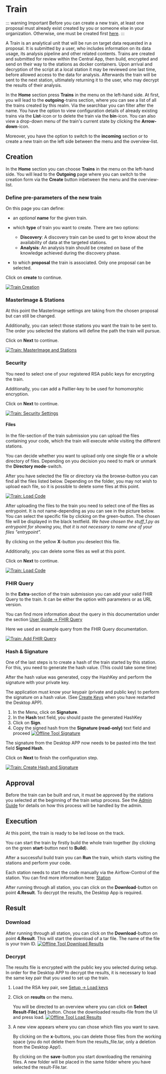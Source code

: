 # Train
::: warning Important
Before you can create a new train, at least one proposal must already exist created by you or someone
else in your organization. Otherwise, one must be created first [here](./proposal).
:::

A Train is an analytical unit that will be run on target data requested in a proposal. It is submitted by a
user, who includes information on its data usage, its analysis pipeline and other related contents. Trains are 
created and submitted for review within the Central App, then build, encrypted and send on their way to the stations as 
docker containers. Upon arrival and decryption of the script at a local station it may be reviewed one last time, before
allowed access to the data for analysis. Afterwards the train will be sent to the next station, ultimately returning it
to the user, who may decrypt the results of their analysis.

In the **Home** section press **Trains** in the menu on the left-hand side.
At first, you will lead to the **outgoing**-trains section, where you can see a list of all the trains created by 
this realm. Via the searchbar you can filter after the name. You have the option to view configuration details of 
already existing trains via the **List**-icon or to delete the train via the **bin**-icon. You can also view a
drop-down menu of the train's current state by clicking the **Arrow-down**-icon.

Moreover, you have the option to switch to the **incoming** section or to create a new train on the left side between
the menu and the overview-list.


## Creation
In the **Home** section you can choose **Trains** in the menu on the left-hand side. You will lead to the **Outgoing** page where you can switch to the creation form via the **Create** button inbetween the menu and the overview-list.
###  Define pre-parameters of the new train
On this page you can define:

- an *optional* **name** for the given train.
- which **type** of train you want to create. There are two options:
   - **Discovery**: A discovery train can be used to get to know about the availability of data at the targeted stations.
   - **Analysis**: An analysis train should be created on base of the knowledge achieved during the discovery phase.

- to which **proposal** the train is associated. Only one proposal can be selected.

Click on **create** to continue.

[![Train Creation](/images/ui_images/create_train.png)](/images/ui_images/create_train.png)

### MasterImage & Stations

At this point the MasterImage settings are taking from the chosen proposal but can still be changed.

Additionally, you can select those stations you want the train to be sent to. The order you selected the stations will define the path the train will pursue.

Click on **Next** to continue.

[![Train: MasterImage and Stations](/images/ui_images/train_1.png)](/images/ui_images/train_1.png)

### Security

You need to select one of your registered RSA public keys for encrypting the train.

Additionally, you can add a Paillier-key to be used for homomorphic encryption. 

Click on **Next** to continue.

[![Train: Security Settings](/images/ui_images/train_2.png)](/images/ui_images/train_2.png)

#### Files

In the file-section of the train submission you can upload the files containing your code, which the train will execute while visiting the different stations.

You can decide whether you want to upload only one single file or a whole directory of files. Depending on you decision you need to mark or unmark the **Directory mode**-switch.

After you have selected the file or directory via the browse-button you can find all the files listed below. Depending on the folder, you may not wish to upload each file, so it is possible to delete some files at this point.

[![Train: Load Code](/images/ui_images/train_3_1.png)](/images/ui_images/train_3_1.png)

After uploading the files to the train you need to select one of the files as entrypoint. It is not name-depending as you can see in the picture below. You can select the specific file by clicking on the green-button. The chosen file will be displayed in the black textfield. *We have chosen the stuff_1.py as entrypoint for showing you, that it is not necessary to name one of your files "entrypoint".*

By clicking on the yellow **X**-button you deselect this file.

Additionally, you can delete some files as well at this point.

Click on **Next** to continue.

[![Train: Load Code](/images/ui_images/train_3_2.png)](/images/ui_images/train_3_2.png)

### FHIR Query

In the **Extra**-section of the train submission you can add your valid FHIR Query to the train. It can be either the option with parameters or as URL version.

You can find more information about the query in this documentation under the section [User Guide -> FHIR Query](fhir-query.md)

Here we used an example query from the FHIR Query documentation. 

[![Train: Add FHIR Query](/images/ui_images/train_4.png)](/images/ui_images/train_4.png)

### Hash & Signature 

One of the last steps is to create a hash of the train started by this station. For this, you need to generate the hash value. (This could take some time)

After the hash value was generated, copy the HashKey and perform the signature with your private key. 

The application must know your keypair (private and public key) to perform the signature on a hash value. (See [Create Keys](key-management.md#load-keys) when you have restarted the Desktop APP). 

1. In the Menu, click on **Signature**.
2. In the **Hash** text field, you should paste the generated HashKey
3. Click on **Sign**.
4. Copy the signed hash from the **Signature (read-only)** text field and proceed
      [![Offline Tool Signature](/images/offline_tool_images/Signature.png)](/images/offline_tool_images/Signature.png)

The signature from the Desktop APP now needs to be pasted into the text field **Signed Hash**.

Click on **Next** to finish the configuration step.

[![Train: Create Hash and Signature](/images/ui_images/train_5.png)](/images/ui_images/train_5.png)

##  Approval 

Before the train can be built and run, it must be approved by the stations you selected at the beginning of the train setup process. 
See the [Admin Guide](../admin/train-review.md) for details on how this process will be handled by the admin.


## Execution

At this point, the train is ready to be led loose on the track.


You can start the train by firstly build the whole train together (by clicking on the green **start**-button next to **Build**).

After a successful build train you can **Run** the train, which starts visiting the stations and perform your code.

Each station needs to start the code manually via the Airflow-Control of the station. You can find more information here: [Station](../admin/station-management.md)


After running through all station, you can click on the **Download**-button on point **4.Result**. To decrypt the results, the Desktop App is required.

## Result

### Download

After running through all station, you can click on the **Download**-button on point **4.Result**.
This will start the download of a tar file. The name of the file is your train ID.
[![Offline Tool Download Results](/images/offline_tool_images/download_results.png)](/images/offline_tool_images/download_results.png)

### Decrypt

The results file is encrypted with the public key you selected during setup. In order for the Desktop APP to decrypt the results, it is necessary to load the same key pair that you used to set up the train.

1.  Load the RSA key pair, see [Setup -> Load keys](key-management.md#load-keys)

2.  Click on **results** on the menu.

    You will be directed to an overview where you can click on **Select Result-File(.tar)** button. Chose the downloaded results-file from the UI and press load.
    [![Offline Tool Load Results](/images/offline_tool_images/load_results.png)](/images/offline_tool_images/load_results.png)
3. A new view appears where you can chose which files you want to save.

   By clicking on the **x**-buttons, you can delete those files from the working space (you do not delete them from the results_file.tar, only a deletion from the Desktop App!).

   By clicking on the **save**-button you start downloading the remaining files. A new folder will be placed in the same folder where you have selected the result-File.tar.
